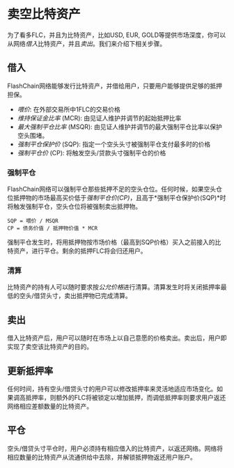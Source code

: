 # 卖空比特资产

为了看多FLC，并且为比特资产，比如USD, EUR, GOLD等提供市场深度，你可以从网络*借入*比特资产，并且*卖出*。我们来介绍下相关步骤。

## 借入

FlashChain网络能够发行比特资产，并借给用户，只要用户能够提供足够的抵押担保。

 * *喂价*: 在外部交易所中1FLC的交易价格
 * *维持保证金比率* (MCR): 由见证人维护并调节的起始抵押比率
 * *最大强制平仓比率* (MSQR): 由见证人维护并调节的最大强制平仓比率以保护空头围堵。
 * *强制平仓保护价* (SQP): 指定一个空头头寸被强制平仓支付最多时的价格
 * *强制平仓价* (CP): 将触发空头/贷款头寸强制平仓的价格

### 强制平仓

FlashChain网络可以强制平仓那些抵押不足的空头仓位。任何时候，如果空头仓位抵押物的市场最高买价低于*强制平仓价(CP)*，且高于*强制平仓保护价(SQP)*时将触发强制平仓，空头仓位将被强制卖出抵押物。

    SQP = 喂价 / MSQR
    CP = 债务价值 / 抵押物价值 * MCR

强制平仓发生时，将用抵押物按市场价格（最高到SQP价格）买入之前接入的比特资产，进行平仓。剩余的抵押FLC将会归还用户。

### 清算

比特资产的持有人可以随时要求按*公允价格*进行清算。清算发生时将关闭抵押率最低的空头/借贷头寸，卖出抵押物已完成清算。

## 卖出

借入比特资产后，用户可以随时在市场上以自己意愿的价格卖出。卖出后，用户即实现了卖空该比特资产的目的。

## 更新抵押率

任何时间，持有空头/借贷头寸的用户可以修改抵押率来灵活地适应市场变化。如果调高抵押率，则额外的FLC将被锁定以增加抵押，而调低抵押率则要求用户返还网络相应差额数量的比特资产。

## 平仓

空头/借贷头寸平仓时，用户必须持有相应借入的比特资产，以返还网络。网络将相应数量的比特资产从流通供给中去除，并解锁抵押物返还用户账户。
